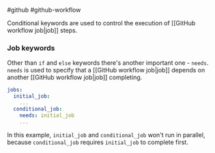 #github #github-workflow 

Conditional keywords are used to control the execution of [[GitHub workflow job|job]] steps.

### Job keywords
Other than `if` and `else` keywords there's another important one - `needs`.
`needs` is used to specify that a [[GitHub workflow job|job]] depends on another [[GitHub workflow job|job]] completing.

```yml
jobs:
  initial_job:
    ...
  conditional_job:
    needs: initial_job
    ...
```

In this example, `initial_job` and `conditional_job` won't run in parallel, because `conditional_job` requires `initial_job` to complete first.